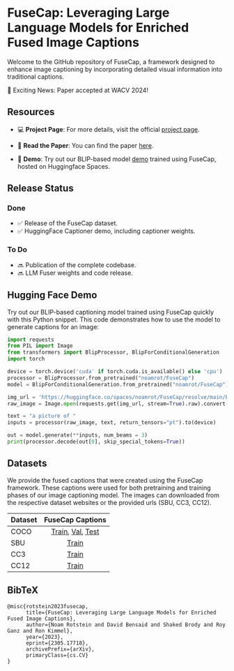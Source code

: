 # FuseCap: Leveraging Large Language Models for Enriched Fused Image Captions

Welcome to the GitHub repository of FuseCap, a framework designed to enhance image captioning by incorporating detailed visual information into traditional captions.

🎉 Exciting News: Paper accepted at WACV 2024!

## Resources

- 💻 **Project Page**: For more details, visit the official [project page](https://rotsteinnoam.github.io/FuseCap/).

- 📝 **Read the Paper**: You can find the paper [here](https://arxiv.org/abs/2305.17718).
    
- 🚀 **Demo**: Try out our BLIP-based model [demo](https://huggingface.co/spaces/noamrot/FuseCap) trained using FuseCap, hosted on Huggingface Spaces.


## Release Status

### Done

- ✅ Release of the FuseCap dataset.
- ✅ HuggingFace Captioner demo, including captioner weights.

### To Do

- 🔜 Publication of the complete codebase.
- 🔜 LLM Fuser weights and code release.


##  Hugging Face Demo
Try out our BLIP-based captioning model trained using FuseCap quickly with this Python snippet.
This code demonstrates how to use the model to generate captions for an image:

```python
import requests
from PIL import Image
from transformers import BlipProcessor, BlipForConditionalGeneration
import torch

device = torch.device('cuda' if torch.cuda.is_available() else 'cpu')
processor = BlipProcessor.from_pretrained("noamrot/FuseCap")
model = BlipForConditionalGeneration.from_pretrained("noamrot/FuseCap").to(device)

img_url = 'https://huggingface.co/spaces/noamrot/FuseCap/resolve/main/bike.jpg' 
raw_image = Image.open(requests.get(img_url, stream=True).raw).convert('RGB')

text = "a picture of "
inputs = processor(raw_image, text, return_tensors="pt").to(device)

out = model.generate(**inputs, num_beams = 3)
print(processor.decode(out[0], skip_special_tokens=True))
```

##  Datasets
We provide the fused captions that were created using the FuseCap framework.
These captions were used for both pretraining and training phases of our image captioning model. 
The images can downloaded from the respective dataset websites or the provided urls (SBU, CC3, CC12).

Dataset | FuseCap Captions
--- | :---:
COCO | <a href="https://zenodo.org/record/8149179/files/coco_karpathy_train.json?download=1">Train</a>, <a href="https://zenodo.org/record/8132314/files/coco_karpathy_val.json?download=1">Val</a>, <a href="https://zenodo.org/record/8132335/files/coco_karpathy_test.json?download=1">Test</a>
SBU | <a href="https://zenodo.org/record/8133271/files/SBU_FuseCap.json?download=1">Train</a>
CC3 | <a href="https://zenodo.org/record/8133285/files/CC3_FuseCap.json?download=1">Train</a>
CC12 | <a href="https://zenodo.org/records/10150600/files/CC12_FuseCap.json?download=1">Train</a>

## BibTeX

```
@misc{rotstein2023fusecap,
      title={FuseCap: Leveraging Large Language Models for Enriched Fused Image Captions}, 
      author={Noam Rotstein and David Bensaid and Shaked Brody and Roy Ganz and Ron Kimmel},
      year={2023},
      eprint={2305.17718},
      archivePrefix={arXiv},
      primaryClass={cs.CV}
}
```

